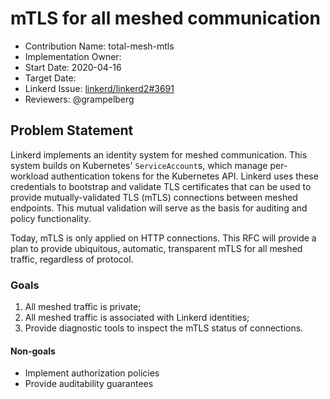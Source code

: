 # mTLS for all meshed communication

- Contribution Name: total-mesh-mtls
- Implementation Owner:
- Start Date: 2020-04-16
- Target Date:
- Linkerd Issue:
  [linkerd/linkerd2#3691](https://github.com/linkerd/linkerd2/issues/3691)
- Reviewers: @grampelberg

## Problem Statement

[problem-statement]: #problem-statement

Linkerd implements an identity system for meshed communication. This system
builds on Kubernetes' `ServiceAccount`s, which manage per-workload
authentication tokens for the Kubernetes API. Linkerd uses these credentials to
bootstrap and validate TLS certificates that can be used to provide
mutually-validated TLS (mTLS) connections between meshed endpoints. This mutual
validation will serve as the basis for auditing and policy functionality.

Today, mTLS is only applied on HTTP connections. This RFC will provide a plan to
provide ubiquitous, automatic, transparent mTLS for all meshed traffic,
regardless of protocol.

### Goals

1. All meshed traffic is private;
2. All meshed traffic is associated with Linkerd identities;
3. Provide diagnostic tools to inspect the mTLS status of connections.

#### Non-goals

- Implement authorization policies
- Provide auditability guarantees
